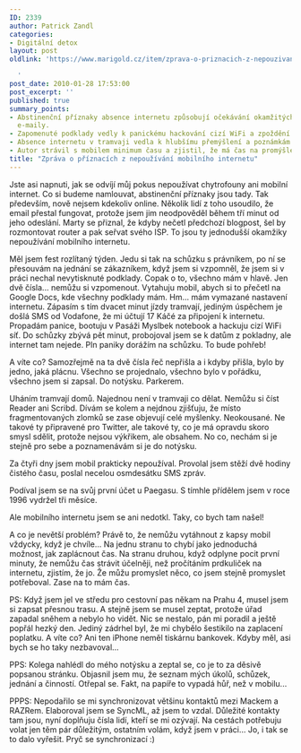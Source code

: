 ```yaml
---
ID: 2339
author: Patrick Zandl
categories:
- Digitální detox
layout: post
oldlink: 'https://www.marigold.cz/item/zprava-o-priznacich-z-nepouzivani-mobilniho-internetu

  '
post_date: 2010-01-28 17:53:00
post_excerpt: ''
published: true
summary_points:
- Abstinenční příznaky absence internetu způsobují očekávání okamžitých reakcí na
  e-maily.
- Zapomenuté podklady vedly k panickému hackování cizí WiFi a zpoždění na schůzku.
- Absence internetu v tramvaji vedla k hlubšímu přemýšlení a poznámkám do notýsku.
- Autor strávil s mobilem minimum času a zjistil, že má čas na promýšlení věcí.
title: "Zpráva o příznacích z nepoužívání mobilního internetu"
---
```


Jste asi napnuti, jak se odvíjí můj pokus nepoužívat chytrofouny ani mobilní internet. Co si budeme namlouvat, abstinenční příznaky jsou tady. Tak především, nově nejsem kdekoliv online. Několik lidí z toho usoudilo, že email přestal fungovat, protože jsem jim neodpověděl během tří minut od jeho odeslání. Marty se přiznal, že kdyby nečetl předchozí blogpost, šel by rozmontovat router a pak seřvat svého ISP. To jsou ty jednodušší okamžiky nepoužívání mobilního internetu. 

Měl jsem fest rozlítaný týden. Jedu si tak na schůzku s právníkem, po ní se přesouvám na jednání se zákazníkem, když jsem si vzpomněl, že jsem si v práci nechal nevytisknuté podklady. Copak o to, všechno mám v hlavě. Jen dvě čísla... nemůžu si vzpomenout. Vytahuju mobil, abych si to přečetl na Google Docs, kde všechny podklady mám. Hm... mám vymazané nastavení internetu. Zápasím s tím dvacet minut jízdy tramvají, jediným úspěchem je došlá SMS od Vodafone, že mi účtují 17 Káčé za připojení k internetu. Propadám panice, bootuju v Pasáži Myslbek notebook a hackuju cizí WiFi síť. Do schůzky zbývá pět minut, probojoval jsem se k datům z pokladny, ale internet tam nejede. Pln paniky dorážím na schůzku. To bude pohřeb!

A víte co? Samozřejmě na ta dvě čísla řeč nepřišla a i kdyby přišla, bylo by jedno, jaká plácnu.  Všechno se projednalo, všechno bylo v pořádku, všechno jsem si zapsal. Do notýsku. Parkerem. 

Uháním tramvají domů. Najednou není v tramvaji co dělat. Nemůžu si číst Reader ani Scribd. Dívám se kolem a nejdnou zjišťuju, že místo fragmentovaných zlomků se zase objevují celé myšlenky. Neokousané. Ne takové ty připravené pro Twitter, ale takové ty, co je má opravdu skoro smysl sdělit, protože nejsou výkřikem, ale obsahem. No co, nechám si je stejně pro sebe a poznamenávám si je do notýsku. 

Za čtyři dny jsem mobil prakticky nepoužíval. Provolal jsem stěží dvě hodiny čistého času, poslal necelou osmdesátku SMS zpráv. 

Podíval jsem se na svůj první účet u Paegasu. S tímhle přídělem jsem v roce 1996 vydržel tři měsíce. 

Ale mobilního internetu jsem se ani nedotkl. Taky, co bych tam našel!

A co je nevětší problém? Právě to, že nemůžu vytáhnout z kapsy mobil vždycky, když je chvíle... Na jednu stranu to chybí jako jednoduchá možnost, jak zaplácnout čas. Na stranu druhou, když odplyne pocit první minuty, že nemůžu čas strávit účelněji, než pročítáním prdkuliček na internetu, zjistím, že jo. Že můžu promyslet něco, co jsem stejně promyslet potřeboval. Zase na to mám čas. 

PS: Když jsem jel ve středu pro cestovní pas někam na Prahu 4, musel jsem si zapsat přesnou trasu. A stejně jsem se musel zeptat, protože úřad zapadal sněhem a nebylo ho vidět. Nic se nestalo, pán mi poradil a ještě popřál hezký den. Jediný zádrhel byl, že mi chybělo šestikilo na zaplacení poplatku. A víte co? Ani ten iPhone neměl tiskárnu bankovek. Kdyby měl, asi bych se ho taky nezbavoval... 

PPS: Kolega nahlédl do mého notýsku a zeptal se, co je to za děsivě popsanou stránku. Objasnil jsem mu, že seznam mých úkolů, schůzek, jednání a činností. Otřepal se. Fakt, na papíře to vypadá hůř, než v mobilu...

PPPS: Nepodařilo se mi synchronizovat většinu kontaktů mezi Mackem a RAZRem. Elaboroval jsem se SyncML, až jsem to vzdal. Důležité kontakty tam jsou, nyní doplňuju čísla lidí, kteří se mi ozývají. Na cestách potřebuju volat jen těm pár důležitým, ostatním volám, když jsem v práci... Jo, i tak se to dalo vyřešit. Pryč se synchronizací :)